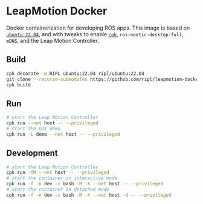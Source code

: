 # LeapMotion Docker

Docker containerization for developing ROS apps. This image is based on [`ubuntu:22.04`](https://hub.docker.com/_/ubuntu), and with tweaks to enable [`cpk`](https://cpk.readthedocs.io/en/latest/), `ros-noetic-desktop-full`, `mDNS`, and the Leap Motion Controller.

## Build

```bash
cpk decorate -m RIPL ubuntu:22.04 ripl/ubuntu:22.04
git clone --recurse-submodules https://github.com/ripl/leapmotion-docker.git && cd leapmotion-docker/
cpk build
```

## Run

```bash
# start the Leap Motion Controller
cpk run --net host -- --privileged
# start the GUI demo
cpk run -L demo --net host -- --privileged
```

## Development

```bash
# start the Leap Motion Controller
cpk run -fM --net host -- --privileged
# start the container in interactive mode
cpk run -f -n dev -c bash -M -X --net host -- --privileged
# start the container in detached mode
cpk run -f -n dev -c bash -M -X --net host -d -- --privileged
```
